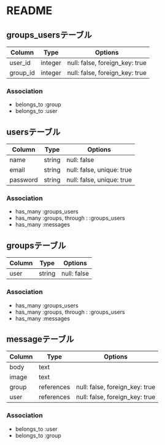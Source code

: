 # README
## groups_usersテーブル

|Column|Type|Options|
|------|----|-------|
|user_id|integer|null: false, foreign_key: true|
|group_id|integer|null: false, foreign_key: true|

### Association
- belongs_to :group
- belongs_to :user

## usersテーブル

|Column|Type|Options|
|------|----|-------|
|name|string|null: false|
|email|string|null: false, unique: true|
|password|string|null: false, unique: true|

### Association
- has_many :groups_users
- has_many :groups, through : :groups_users
- has_many :messages

## groupsテーブル

|Column|Type|Options|
|------|----|-------|
|user|string|null: false|

### Association
- has_many :groups_users
- has_many :groups, through : :groups_users
- has_many :messages

## messageテーブル

|Column|Type|Options|
|------|----|-------|
|body|text|
|image|text|
|group|references|null: false, foreign_key: true|
|user|references|null: false, foreign_key: true|


### Association
- belongs_to :user
- belongs_to :group
